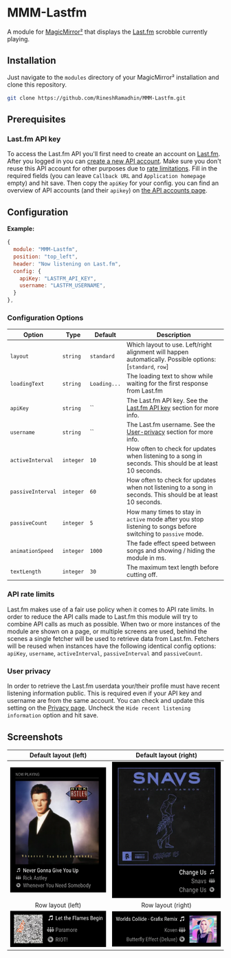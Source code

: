 # MMM-Lastfm

A module for [MagicMirror²](https://github.com/MichMich/MagicMirror) that displays the [Last.fm](https://www.last.fm/) scrobble currently playing.

## Installation

Just navigate to the `modules` directory of your MagicMirror² installation and clone this repository.

```sh
git clone https://github.com/RineshRamadhin/MMM-Lastfm.git
```

## Prerequisites

### Last.fm API key

To access the Last.fm API you'll first need to create an account on [Last.fm](https://www.last.fm/join).
After you logged in you can [create a new API account](https://www.last.fm/api/account/create). Make sure you don't reuse this API account for other purposes due to [rate limitations](#api-rate-limits).
Fill in the required fields (you can leave `Callback URL` and `Application homepage` empty) and hit save.
Then copy the `apiKey` for your config. you can find an overview of API accounts (and their `apikey`) on [the API accounts page](https://www.last.fm/api/accounts).

## Configuration

**Example:**

```js
{
  module: "MMM-Lastfm",
  position: "top_left",
  header: "Now listening on Last.fm",
  config: {
    apiKey: "LASTFM_API_KEY",
    username: "LASTFM_USERNAME",
  }
},
```

### Configuration Options

| **Option**        | **Type**   | **Default**    | **Description**                                                                                                |
| ----------------- | ---------- | -------------- | -------------------------------------------------------------------------------------------------------------- |
| `layout`          | `string`   | `standard`     | Which layout to use. Left/right alignment will happen automatically. Possible options: [`standard`, `row`]     |
| `loadingText`     | `string`   | `Loading...`   | The loading text to show while waiting for the first response from Last.fm                                     |
| `apiKey`          | `string`   | ``             | The Last.fm API key. See the [Last.fm API key](#lastfm-api-key) section for more info.                         |
| `username`        | `string`   | ``             | The Last.fm username. See the [User-privacy](#user-privacy) section for more info.                             |
| `activeInterval`  | `integer`  | `10`           | How often to check for updates when listening to a song in seconds. This should be at least 10 seconds.        |
| `passiveInterval` | `integer`  | `60`           | How often to check for updates when not listening to a song in seconds. This should be at least 10 seconds.    |
| `passiveCount`    | `integer`  | `5`            | How many times to stay in `active` mode after you stop listening to songs before switching to `passive` mode.  |
| `animationSpeed`  | `integer`  | `1000`         | The fade effect speed between songs and showing / hiding the module in ms.                                     |
| `textLength`      | `integer`  | `30`           | The maximum text length before cutting off.                                                                    |

### API rate limits
Last.fm makes use of a fair use policy when it comes to API rate limits. In order to reduce the API calls made to Last.fm this module will try to combine API calls as much as possible. When two or more instances of the module are shown on a page, or multiple screens are used, behind the scenes a single fetcher will be used to retrieve data from Last.fm. Fetchers will be reused when instances have the following identical config options: `apiKey`, `username`, `activeInterval`, `passiveInterval` and `passiveCount`.

### User privacy
In order to retrieve the Last.fm userdata your/their profile must have recent listening information public. This is required even if your API key and username are from the same account. 
You can check and update this setting on the [Privacy page](https://www.last.fm/settings/privacy). Uncheck the `Hide recent listening information` option and hit save.

## Screenshots

Default layout (left)          |  Default layout (right)
:-----------------------------:|:-----------------------------:
![](./assets/default-left.png) |![](./assets/default-right.png)
Row layout (left)              |  Row layout (right)
![](./assets/row-left.png)     |![](./assets/row-right.png)
